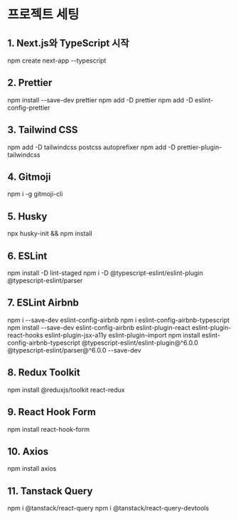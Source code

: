 # 프로젝트 세팅

## 1. Next.js와 TypeScript 시작

npm create next-app --typescript

## 2. Prettier

npm install --save-dev prettier
npm add -D prettier
npm add -D eslint-config-prettier

## 3. Tailwind CSS

npm add -D tailwindcss postcss autoprefixer
npm add -D prettier-plugin-tailwindcss

## 4. Gitmoji

npm i -g gitmoji-cli

## 5. Husky

npx husky-init && npm install

## 6. ESLint

npm install -D lint-staged
npm i -D @typescript-eslint/eslint-plugin @typescript-eslint/parser

## 7. ESLint Airbnb

npm i --save-dev eslint-config-airbnb
npm i eslint-config-airbnb-typescript
npm install --save-dev eslint-config-airbnb eslint-plugin-react eslint-plugin-react-hooks eslint-plugin-jsx-a11y eslint-plugin-import
npm install eslint-config-airbnb-typescript @typescript-eslint/eslint-plugin@^6.0.0 @typescript-eslint/parser@^6.0.0 --save-dev

## 8. Redux Toolkit

npm install @reduxjs/toolkit react-redux

## 9. React Hook Form

npm install react-hook-form

## 10. Axios

npm install axios

## 11. Tanstack Query

npm i @tanstack/react-query
npm i @tanstack/react-query-devtools
